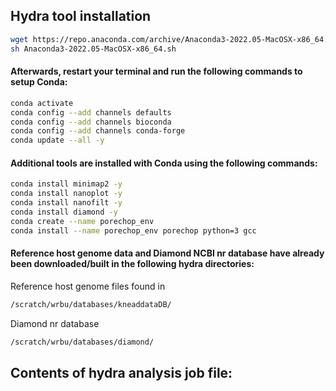 ## Hydra tool installation

```bash 
wget https://repo.anaconda.com/archive/Anaconda3-2022.05-MacOSX-x86_64.sh
sh Anaconda3-2022.05-MacOSX-x86_64.sh
```
#### Afterwards, restart your terminal and run the following commands to setup Conda:
```bash
conda activate
conda config --add channels defaults
conda config --add channels bioconda
conda config --add channels conda-forge
conda update --all -y
```

#### Additional tools are installed with Conda using the following commands:
```bash
conda install minimap2 -y
conda install nanoplot -y
conda install nanofilt -y
conda install diamond -y
conda create --name porechop_env
conda install --name porechop_env porechop python=3 gcc
```
#### Reference host genome data and Diamond NCBI nr database have already been downloaded/built in the following hydra directories:
Reference host genome files found in
```bash
/scratch/wrbu/databases/kneaddataDB/
```
Diamond nr database
```bash
/scratch/wrbu/databases/diamond/
```

## Contents of hydra analysis job file:
```bash

```
